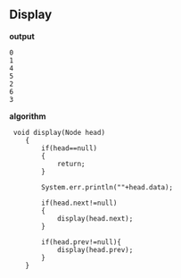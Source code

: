 ## Display

**output**

    0
    1
    4
    5
    2
    6
    3

**algorithm**

     void display(Node head)
        {
            if(head==null)
            {
                return;
            }
            
            System.err.println(""+head.data);
            
            if(head.next!=null)
            {
                display(head.next);
            }
            
            if(head.prev!=null){
                display(head.prev);
            }
        }
